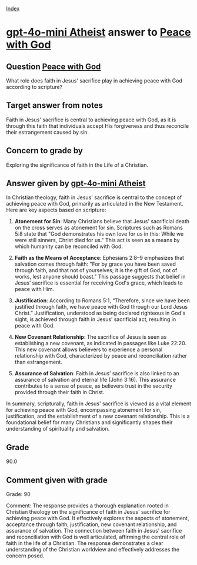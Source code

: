 
[Index](../../index.md)
# [gpt-4o-mini Atheist](../../answering_models/gpt-4o-mini_Atheist.md) answer to [Peace with God](../../questions/Peace_with_God.md)

## Question [Peace with God](../../questions/Peace_with_God.md)
What role does faith in Jesus' sacrifice play in achieving peace with God according to scripture?

## Target answer from notes
Faith in Jesus' sacrifice is central to achieving peace with God, as it is through this faith that individuals accept His forgiveness and thus reconcile their estrangement caused by sin.

## Concern to grade by
Exploring the significance of faith in the Life of a Christian.

## Answer given by [gpt-4o-mini Atheist](../../answering_models/gpt-4o-mini_Atheist.md)
In Christian theology, faith in Jesus' sacrifice is central to the concept of achieving peace with God, primarily as articulated in the New Testament. Here are key aspects based on scripture:

1. **Atonement for Sin**: Many Christians believe that Jesus' sacrificial death on the cross serves as atonement for sin. Scriptures such as Romans 5:8 state that "God demonstrates his own love for us in this: While we were still sinners, Christ died for us." This act is seen as a means by which humanity can be reconciled with God.

2. **Faith as the Means of Acceptance**: Ephesians 2:8–9 emphasizes that salvation comes through faith: "For by grace you have been saved through faith, and that not of yourselves; it is the gift of God, not of works, lest anyone should boast." This passage suggests that belief in Jesus’ sacrifice is essential for receiving God's grace, which leads to peace with Him.

3. **Justification**: According to Romans 5:1, “Therefore, since we have been justified through faith, we have peace with God through our Lord Jesus Christ.” Justification, understood as being declared righteous in God's sight, is achieved through faith in Jesus’ sacrificial act, resulting in peace with God.

4. **New Covenant Relationship**: The sacrifice of Jesus is seen as establishing a new covenant, as indicated in passages like Luke 22:20. This new covenant allows believers to experience a personal relationship with God, characterized by peace and reconciliation rather than estrangement.

5. **Assurance of Salvation**: Faith in Jesus’ sacrifice is also linked to an assurance of salvation and eternal life (John 3:16). This assurance contributes to a sense of peace, as believers trust in the security provided through their faith in Christ.

In summary, scripturally, faith in Jesus' sacrifice is viewed as a vital element for achieving peace with God, encompassing atonement for sin, justification, and the establishment of a new covenant relationship. This is a foundational belief for many Christians and significantly shapes their understanding of spirituality and salvation.

## Grade
90.0

## Comment given with grade
Grade: 90

Comment: The response provides a thorough explanation rooted in Christian theology on the significance of faith in Jesus' sacrifice for achieving peace with God. It effectively explores the aspects of atonement, acceptance through faith, justification, new covenant relationship, and assurance of salvation. The connection between faith in Jesus' sacrifice and reconciliation with God is well articulated, affirming the central role of faith in the life of a Christian. The response demonstrates a clear understanding of the Christian worldview and effectively addresses the concern posed.
